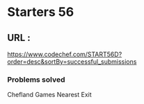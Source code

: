 # Starters 56
## URL : 
https://www.codechef.com/START56D?order=desc&sortBy=successful_submissions

### Problems solved
Chefland Games
Nearest Exit